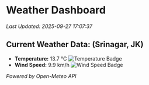 
# Weather Dashboard

_Last Updated: 2025-09-27 17:07:37_

## Current Weather Data: (Srinagar, JK)
- **Temperature:** 13.7 °C ![Temperature Badge](https://img.shields.io/badge/Temperature-Low%20Temp-blue)
- **Wind Speed:** 9.9 km/h ![Wind Speed Badge](https://img.shields.io/badge/Wind%20Speed-Light%20Wind-blue)

*Powered by Open-Meteo API*
